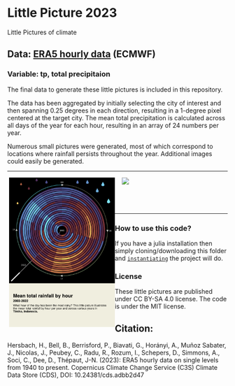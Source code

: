 # Little Picture 2023
Little Pictures of climate

## Data:  [ERA5 hourly data](https://cds.climate.copernicus.eu/cdsapp#!/dataset/reanalysis-era5-single-levels?tab=overview) (ECMWF)

### Variable: tp, total precipitaion
The final data to generate these little pictures is included in this repository.

The data has been aggregated by initially selecting the city of interest and then spanning 0.25 degrees in each direction, resulting in a 1-degree pixel centered at the target city. The mean total precipitation is calculated across all days of the year for each hour, resulting in an array of 24 numbers per year.

Numerous small pictures were generated, most of which correspond to locations where rainfall persists throughout the year. Additional images could easily be generated.

---

<div align="center">
    <img src="little_pictures/black/rainfall_by_hour_Timika.png" align="left" style="padding-left:4px;" width="48%"/>
    <img src="little_pictures/black/grid_black.png" align="right" style="padding-left:4px;" width="48%"/>
    <br>
    <br>
    <br>
    <br>
</div>




---
### How to use this code?

If you have a julia installation then simply cloning/downloading this folder and [`instantiating`](https://pkgdocs.julialang.org/v1/environments/) the project will do. 

### License

These little pictures are published under CC BY-SA 4.0 license. The code is under the MIT license.

## Citation:

Hersbach, H., Bell, B., Berrisford, P., Biavati, G., Horányi, A., Muñoz Sabater, J., Nicolas, J., Peubey, C., Radu, R., Rozum, I., Schepers, D., Simmons, A., Soci, C., Dee, D., Thépaut, J-N. (2023): ERA5 hourly data on single levels from 1940 to present. Copernicus Climate Change Service (C3S) Climate Data Store (CDS), DOI: 10.24381/cds.adbb2d47
